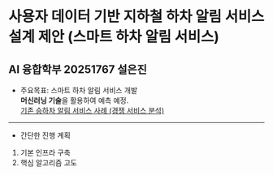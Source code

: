 # 사용자 데이터 기반 지하철 하차 알림 서비스 설계 제안 (스마트 하차 알림 서비스)  
## AI 융합학부 20251767 설은진  
- 주요목표: 스마트 하차 알림 서비스 개발  
**머신러닝 기술**을 활용하여 예측 예정.  
[기존 승하차 알림 서비스 사례 (경쟁 서비스 분석)](https://youtu.be/lK4qXLrOjeM)
---
- 간단한 진행 계획
1. 기본 인프라 구축
2. 핵심 알고리즘 고도
